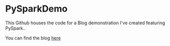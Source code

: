 # PySparkDemo

This Github houses the code for a Blog demonstration I've created featuring PySpark..

You can find the blog [here](https://zach-a-greenberg.medium.com/apache-spark-with-pyspark-60b01bcc089)

